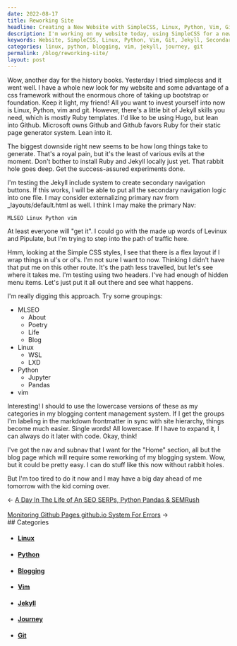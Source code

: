 ```yaml
---
date: 2022-08-17
title: Reworking Site
headline: Creating a New Website with SimpleCSS, Linux, Python, Vim, Git and Jekyll Skills
description: I'm working on my website today, using SimpleCSS for a new look. I'm using Linux, Python, Vim, Git and Jekyll skills to create a static page generator system. Testing out the Jekyll include system to create secondary navigation buttons, and considering externalizing the primary nav. Plus, two headers and lowercase versions of categories for my blogging. Come and join me on my journey!
keywords: Website, SimpleCSS, Linux, Python, Vim, Git, Jekyll, Secondary Navigation, Primary Navigation, Header, Lowercase, Categories, Blogging, Journey
categories: linux, python, blogging, vim, jekyll, journey, git
permalink: /blog/reworking-site/
layout: post
---
```



Wow, another day for the history books. Yesterday I tried simplecss and it went
well. I have a whole new look for my website and some advantage of a css
framework without the enormous chore of taking up bootstrap or foundation. Keep
it light, my friend! All you want to invest yourself into now is Linux, Python,
vim and git. However, there's a little bit of Jekyll skills you need, which is
mostly Ruby templates. I'd like to be using Hugo, but lean into Github.
Microsoft owns Github and Github favors Ruby for their static page generator
system. Lean into it.

The biggest downside right new seems to be how long things take to generate.
That's a royal pain, but it's the least of various evils at the moment. Don't
bother to install Ruby and Jekyll locally just yet. That rabbit hole goes deep.
Get the success-assured experiments done.

I'm testing the Jekyll include system to create secondary navigation buttons.
If this works, I will be able to put all the secondary navigation logic into
one file. I may consider externalizing primary nav from \_layouts/default.html
as well. I think I may make the primary Nav:

    MLSEO Linux Python vim

At least everyone will "get it". I could go with the made up words of Levinux
and Pipulate, but I'm trying to step into the path of traffic here.

Hmm, looking at the Simple CSS styles, I see that there is a flex layout if I
wrap things in ul's or ol's. I'm not sure I want to now. Thinking I didn't have
that put me on this other route. It's the path less travelled, but let's see
where it takes me. I'm testing using two headers. I've had enough of hidden
menu items. Let's just put it all out there and see what happens.

I'm really digging this approach. Try some groupings:

- MLSEO
  - About
  - Poetry
  - Life
  - Blog
- Linux
  - WSL
  - LXD
- Python
  - Jupyter
  - Pandas
- vim

Interesting! I should to use the lowercase versions of these as my categories
in my blogging content management system. If I get the groups I'm labeling in
the markdown frontmatter in sync with site hierarchy, things become much
easier. Single words! All lowercase. If I have to expand it, I can always do it
later with code. Okay, think!

I've got the nav and subnav that I want for the "Home" section, all but the
blog page which will require some reworking of my blogging system. Wow, but it
could be pretty easy. I can do stuff like this now without rabbit holes.

But I'm too tired to do it now and I may have a big day ahead of me tomorrow
with the kid coming over.


<div class="arrow-links"><div class="post-nav-prev"><span class="arrow">&larr;&nbsp;</span><a href="/blog/a-day-in-the-life-of-an-seo-serps-python-pandas-semrush/">A Day In The Life of An SEO SERPs, Python Pandas & SEMRush</a></div> &nbsp; <div class="post-nav-next"><a href="/blog/monitoring-github-pages-github-io-system-for-errors/">Monitoring Github Pages github.io System For Errors</a><span class="arrow">&nbsp;&rarr;</span></div></div>
## Categories

<ul>
<li><h4><a href='/linux/'>Linux</a></h4></li>
<li><h4><a href='/python/'>Python</a></h4></li>
<li><h4><a href='/blogging/'>Blogging</a></h4></li>
<li><h4><a href='/vim/'>Vim</a></h4></li>
<li><h4><a href='/jekyll/'>Jekyll</a></h4></li>
<li><h4><a href='/journey/'>Journey</a></h4></li>
<li><h4><a href='/git/'>Git</a></h4></li></ul>